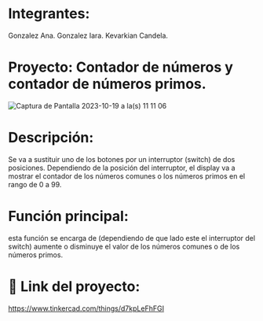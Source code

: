 # Integrantes:
Gonzalez Ana.
Gonzalez Iara.
Kevarkian Candela.
# Proyecto: Contador de números y contador de números primos.
![Captura de Pantalla 2023-10-19 a la(s) 11 11 06](https://github.com/iaragonzalezzz/Parcial-SPD.-2/assets/123982656/810268d1-32fd-4e4d-809f-30d81dc2ef12)
# Descripción:
Se va a sustituir uno de los botones por un interruptor (switch) de dos posiciones.
Dependiendo de la posición del interruptor, el display va a mostrar el contador de los números comunes o los números primos en el rango de 0 a 99.
# Función principal:
esta función se encarga de (dependiendo de que lado este el interruptor del switch) aumente o disminuye el valor de los números comunes o de los números primos.

# 🫡 Link del proyecto:
https://www.tinkercad.com/things/d7kpLeFhFGI

